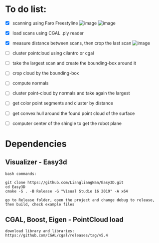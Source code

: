 

# To do list:

- [x] scanning using Faro Freestyline
![image](https://user-images.githubusercontent.com/18013985/166123129-1b49c8a7-bfa0-4def-8dd6-668b05690d81.png)
![image](https://user-images.githubusercontent.com/18013985/166123148-9071040b-667c-4b38-ba7e-70d32c51a4c1.png)

- [x] load scans using CGAL .ply reader
- [x] measure distance between scans, then crop the last scan
![image](https://user-images.githubusercontent.com/18013985/166123058-334763e7-9dab-4032-bcfc-f432a179c33b.png)
- [ ] cluster pointcloud using cilantro or cgal
- [ ] take the largest scan and create the bounding-box around it
- [ ] crop cloud by the bounding-box
- [ ] compute normals
- [ ] cluster point-cloud by normals and take again the largest
- [ ] get color point segments and cluster by distance
- [ ] get convex hull around the found point cloud of the surface
- [ ] computer center of the shingle to get the robot plane



# Dependencies

## Visualizer - Easy3d

```
bash commands:

git clone https://github.com/LiangliangNan/Easy3D.git
cd Easy3D
cmake -S . -B Release -G "Visual Studio 16 2019" -A x64

go to Release folder, open the project and change debug to release, then build, check example files
```


## CGAL, Boost, Eigen - PointCloud load

```
download library and libraries: https://github.com/CGAL/cgal/releases/tag/v5.4
```
